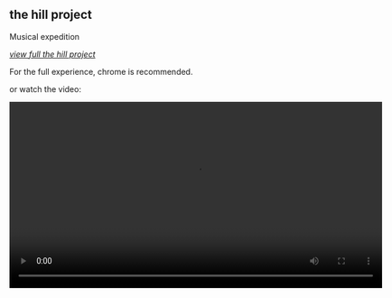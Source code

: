 ## the hill project

Musical expedition

[*view full the hill project*](hill/index.html)

For the full experience, chrome is recommended.



or watch the video:
<p>
<video width="contain" height="330" controls>
  <source src="/hill/screencast.mp4" type="video/mp4">
</video>
</p>
